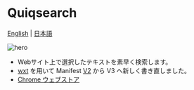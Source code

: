 # Quiqsearch

[English](/README.md) | [日本語](/README.ja.md)

![hero](/docs/images/hero.ja.gif)

- Webサイト上で選択したテキストを素早く検索します。
- [wxt](https://github.com/wxt-dev/wxt) を用いて Manifest [V2](https://github.com/ergofriend/Quiqsearch/tree/v2) から V3 へ新しく書き直しました。
- [Chrome ウェブストア](https://chrome.google.com/webstore/detail/quiqserch/aemnbkipehpanmmiicmofabkfllcmajj)
